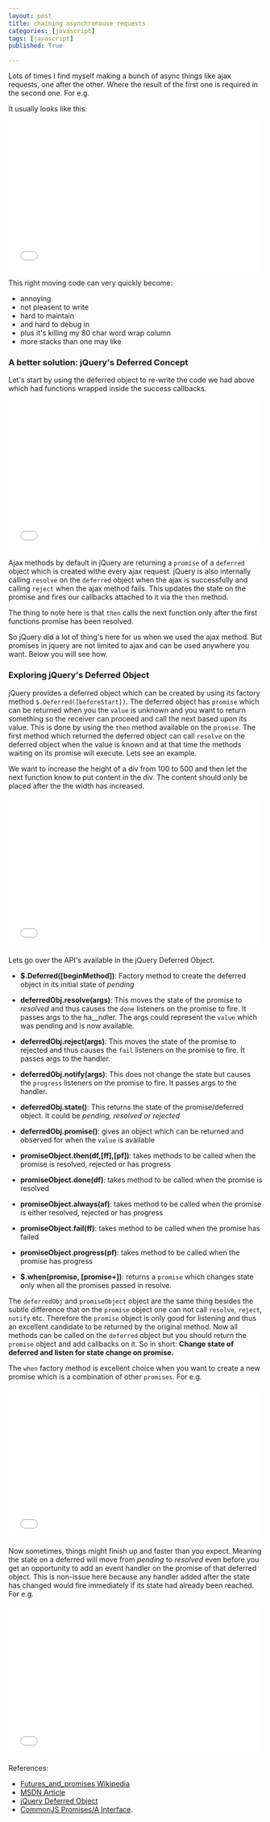 ```yaml
---
layout: post
title: chaining asynchronouse requests
categories: [javascript]
tags: [javascript]
published: True

---
```


Lots of times I find myself making a bunch of async things like ajax requests, one after the other. Where the result of the first one is required in the second one. For e.g.

It usually looks like this:

<iframe width="100%" height="300" src="//jsfiddle.net/sandeep45/ztp2yn6k/embedded/" allowfullscreen="allowfullscreen" frameborder="0"></iframe>

This right moving code can very quickly become:
* annoying
* not pleasent to write
* hard to maintain
* and hard to debug in
* plus it's killing my 80 char word wrap column
* more stacks than one may like

### A better solution: jQuery's Deferred Concept

Let's start by using the deferred object to re-write the code we had above which had functions wrapped inside the success callbacks.

<iframe width="100%" height="300" src="//jsfiddle.net/sandeep45/grauqgvb/embedded/" allowfullscreen="allowfullscreen" frameborder="0"></iframe>

Ajax methods by default in jQuery are returning a `promise` of a `deferred` object which is created withe every ajax request. jQuery is also internally calling `resolve` on the `deferred` object when the ajax is successfully and calling `reject` when the ajax method fails. This updates the state on the promise and fires our callbacks attached to it via the `then` method.

The thing to note here is that `then` calls the next function only after the first functions promise has been resolved.

So jQuery did a lot of thing's here for us when we used the ajax method. But promises in jquery are not limited to ajax and can be used anywhere you want. Below you will see how.

### Exploring jQuery's Deferred Object

jQuery provides a deferred object which can be created by using its factory method `$.Deferred([beforeStart])`. The deferred object has `promise` which can be returned when you the `value` is unknown and you want to return something so the receiver can proceed and call the next based upon its value. This is done by using the `then` method available on the `promise`. The first method which returned the deferred object can call `resolve` on the deferred object when the value is known and at that time the methods waiting on its promise will execute. Lets see an example.

We want to increase the height of a div from 100 to 500 and then let the next function know to put content in the div. The content should only be placed after the the width has increased.

<iframe width="100%" height="300" src="//jsfiddle.net/sandeep45/r1uw4rbv/embedded/" allowfullscreen="allowfullscreen" frameborder="0"></iframe>

Lets go over the API's available in the jQuery Deferred Object.


* __$.Deferred([beginMethod])__: Factory method to create the deferred object in its initial state of _pending_

* __deferredObj.resolve(args)__: This moves the state of the promise to _resolved_ and thus causes the `done` listeners on the promise to fire. It passes args to the ha__ndler. The args could represent the `value` which was pending and is now available.

* __deferredObj.reject(args)__: This moves the state of the promise to rejected and thus causes the `fail` listeners on the promise to fire. It passes args to the handler.

* __deferredObj.notify(args)__: This does not change the state but causes the `progress` listeners on the promise to fire. It passes args to the handler.

* __deferredObj.state()__: This returns the state of the promise/deferred object. It could be _pending, resolved or rejected_

* __deferredObj.promise()__: gives an object which can be returned and observed for when the `value` is available

* __promiseObject.then(df,[ff],[pf])__: takes methods to be called when the promise is resolved, rejected or has progress

* __promiseObject.done(df)__: takes method to be called when the promise is resolved

* __promiseObject.always(af)__: takes method to be called when the promise is either resolved, rejected or has progress

* __promiseObject.fail(ff)__: takes method to be called when the promise has failed

* __promiseObject.progress(pf)__: takes method to be called when the promise has progress

* __$.when(promise, [promise+])__: returns a `promise` which changes state only when all the promises passed in resolve.

The `deferredObj` and `promiseObject` object are the same thing besides the subtle difference that on the `promise` object one can not call `resolve`, `reject`, `notify` etc. Therefore the `promise` object is only good for listening and thus an excellent candidate to be returned by the original method. Now all methods can be called on the `deferred` object but you should return the `promise` object and add callbacks on it. So in short: **Change state of deferred and listen for state change on promise.**

The `when` factory method is excellent choice when you want to create a new promise which is a combination of other `promises`. For e.g.

<iframe width="100%" height="300" src="//jsfiddle.net/sandeep45/jwhzws4q/2/embedded/" allowfullscreen="allowfullscreen" frameborder="0"></iframe>

Now sometimes, things might finish up and faster than you expect. Meaning the state on a deferred will move from _pending_ to _resolved_ even before you get an opportunity to add an event handler on the promise of that deferred object. This is non-issue here because any handler added after the state has changed would fire immediately if its state had already been reached. For e.g.

<iframe width="100%" height="300" src="//jsfiddle.net/surjo53w/2/embedded/" allowfullscreen="allowfullscreen" frameborder="0"></iframe>

References:
- [Futures_and_promises Wikipedia](https://en.wikipedia.org/wiki/Futures_and_promises)
- [MSDN Article](https://msdn.microsoft.com/en-us/magazine/gg723713)
- [jQuery Deferred Object](http://api.jquery.com/category/deferred-object/)
- [CommonJS Promises/A Interface](http://wiki.commonjs.org/wiki/Promises/A).